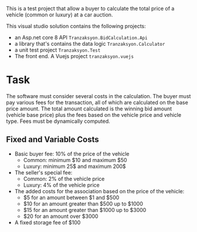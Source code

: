 This is a test project that allow a buyer to calculate the total price of a vehicle (common or luxury) at a car auction.

This visual studio solution contains the following projects:
- an Asp.net core 8 API `Tranzaksyon.BidCalculation.Api`
- a library that's contains the data logic `Tranzaksyon.Calculator`
- a unit test project `Tranzaksyon.Test`
- The front end. A Vuejs project `tranzaksyon.vuejs`

# Task
The software must consider several costs in the calculation. The buyer must pay various fees for the transaction, all of which are calculated on the base price amount. The total amount calculated is the winning bid amount (vehicle base price) plus the fees based on the vehicle price and vehicle type. Fees must be dynamically computed.

## Fixed and Variable Costs
- Basic buyer fee: 10% of the price of the vehicle
  - Common: minimum $10 and maximum $50
  - Luxury: minimum 25$ and maximum 200$
- The seller's special fee:
  - Common: 2% of the vehicle price
  - Luxury: 4% of the vehicle price
- The added costs for the association based on the price of the vehicle:
  - $5 for an amount between $1 and $500
  - $10 for an amount greater than $500 up to $1000
  - $15 for an amount greater than $1000 up to $3000
  - $20 for an amount over $3000
- A fixed storage fee of $100